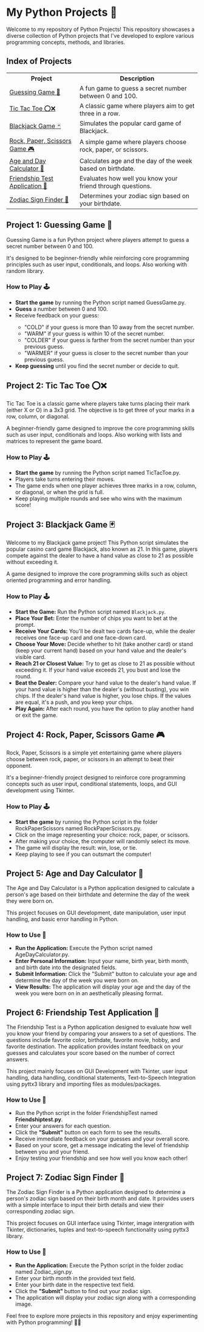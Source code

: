 <h1>My Python Projects 🚀</h1>

<p>Welcome to my repository of Python Projects! This repository showcases a diverse collection of Python projects that I've developed to explore various programming concepts, methods, and libraries.</p>

<h2>Index of Projects</h2>
<table>
    <tr>
        <th>Project</th>
        <th>Description</th>
    </tr>
    <tr>
        <td><a href="#guessing-game">Guessing Game 🎲</a></td>
        <td>A fun game to guess a secret number between 0 and 100.</td>
    </tr>
    <tr>
        <td><a href="#tic-tac-toe">Tic Tac Toe ⭕❌</a></td>
        <td>A classic game where players aim to get three in a row.</td>
    </tr>
    <tr>
        <td><a href="#blackjack-game">Blackjack Game 🃏</a></td>
        <td>Simulates the popular card game of Blackjack.</td>
    </tr>
    <tr>
        <td><a href="#rock-paper-scissors">Rock, Paper, Scissors Game 🎮</a></td>
        <td>A simple game where players choose rock, paper, or scissors.</td>
    </tr>
    <tr>
        <td><a href="#age-day-calculator">Age and Day Calculator 📅</a></td>
        <td>Calculates age and the day of the week based on birthdate.</td>
    </tr>
    <tr>
        <td><a href="#friendship-test">Friendship Test Application 🤝</a></td>
        <td>Evaluates how well you know your friend through questions.</td>
    </tr>
    <tr>
        <td><a href="#zodiac-sign-finder">Zodiac Sign Finder 🌟</a></td>
        <td>Determines your zodiac sign based on your birthdate.</td>
    </tr>
</table>

<h2 id="guessing-game">Project 1: Guessing Game 🎲</h2>
<p>Guessing Game is a fun Python project where players attempt to guess a secret number between 0 and 100.</p>
<p>It's designed to be beginner-friendly while reinforcing core programming principles such as user input, conditionals, and loops. Also working with random library. </p>

<h3>How to Play 🕹️</h3>
<ul>
    <li><strong>Start the game</strong> by running the Python script named GuessGame.py.</li>
    <li><strong>Guess</strong> a number between 0 and 100.</li>
    <li>Receive feedback on your guess:</li>
    <ul>
        <li>"COLD" if your guess is more than 10 away from the secret number.</li>
        <li>"WARM" if your guess is within 10 of the secret number.</li>
        <li>"COLDER" if your guess is farther from the secret number than your previous guess.</li>
        <li>"WARMER" if your guess is closer to the secret number than your previous guess.</li>
    </ul>
    <li><strong>Keep guessing</strong> until you find the secret number or decide to quit.</li>
</ul>

<h2 id="tic-tac-toe">Project 2: Tic Tac Toe ⭕❌</h2>
<p>Tic Tac Toe is a classic game where players take turns placing their mark (either X or O) in a 3x3 grid. The objective is to get three of your marks in a row, column, or diagonal.</p>
<p>A beginner-friendly game designed to improve the core programming skills such as user input, conditionals and loops. Also working with lists and matrices to represent the game board.</p>

<h3>How to Play 🕹️</h3>
<ul>
    <li><strong>Start the game</strong> by running the Python script named TicTacToe.py.</li>
    <li>Players take turns entering their moves.</li>
    <li>The game ends when one player achieves three marks in a row, column, or diagonal, or when the grid is full.</li>
    <li>Keep playing multiple rounds and see who wins with the maximum score!</li>
</ul>

<h2 id="blackjack-game">Project 3: Blackjack Game 🃏</h2>
<p>Welcome to my Blackjack game project! This Python script simulates the popular casino card game Blackjack, also known as 21. In this game, players compete against the dealer to have a hand value as close to 21 as possible without exceeding it.</p>
<p>A game designed to improve the core programming skills such as object oriented programming and error handling.</p>

<h3>How to Play 🕹️</h3>
<ul>
        <li><strong>Start the Game:</strong> Run the Python script named <code>Blackjack.py</code>.</li>
        <li><strong>Place Your Bet:</strong> Enter the number of chips you want to bet at the prompt.</li>
        <li><strong>Receive Your Cards:</strong> You'll be dealt two cards face-up, while the dealer receives one face-up card and one face-down card.</li>
        <li><strong>Choose Your Move:</strong> Decide whether to hit (take another card) or stand (keep your current hand) based on your hand value and the dealer's visible card.</li>
        <li><strong>Reach 21 or Closest Value:</strong> Try to get as close to 21 as possible without exceeding it. If your hand value exceeds 21, you bust and lose the round.</li>
        <li><strong>Beat the Dealer:</strong> Compare your hand value to the dealer's hand value. If your hand value is higher than the dealer's (without busting), you win chips. If the dealer's hand value is higher, you lose chips. If the values are equal, it's a push, and you keep your chips.</li>
        <li><strong>Play Again:</strong> After each round, you have the option to play another hand or exit the game.</li>
</ul>


<h2 id="rock-paper-scissors">Project 4: Rock, Paper, Scissors Game 🎮</h2>
<p>Rock, Paper, Scissors is a simple yet entertaining game where players choose between rock, paper, or scissors in an attempt to beat their opponent. </p>
<p>It's a beginner-friendly project designed to reinforce core programming concepts such as user input, conditional statements, loops, and GUI development using Tkinter.</p>

<h3>How to Play 🕹️</h3>
<ul>
    <li><strong>Start the game</strong> by running the Python script in the folder RockPaperScissors named RockPaperScissors.py.</li>
    <li>Click on the image representing your choice: rock, paper, or scissors.</li>
    <li>After making your choice, the computer will randomly select its move.</li>
    <li>The game will display the result: win, lose, or tie.</li>
    <li>Keep playing to see if you can outsmart the computer!</li>
</ul>

<h2 id="age-day-calculator">Project 5: Age and Day Calculator 📅</h2>
<p>The Age and Day Calculator is a Python application designed to calculate a person's age based on their birthdate and determine the day of the week they were born on. </p>
<p>This project focuses on GUI development, date manipulation, user input handling, and basic error handling in Python.</p>

<h3>How to Use 📝</h3>
<ul>
    <li><strong>Run the Application:</strong> Execute the Python script named AgeDayCalculator.py.</li>
    <li><strong>Enter Personal Information:</strong> Input your name, birth year, birth month, and birth date into the designated fields.</li>
    <li><strong>Submit Information:</strong> Click the "Submit" button to calculate your age and determine the day of the week you were born on.</li>
    <li><strong>View Results:</strong> The application will display your age and the day of the week you were born on in an aesthetically pleasing format.</li>
</ul>

<h2 id="friendship-test">Project 6: Friendship Test Application 🤝</h2>

<p>The Friendship Test is a Python application designed to evaluate how well you know your friend by comparing your answers to a set of questions. The questions include favorite color, birthdate, favorite movie, hobby, and favorite destination. The application provides instant feedback on your guesses and calculates your score based on the number of correct answers.</p>
<p>This project mainly focuses on GUI Development with Tkinter, user input handling, data handling, conditional statements, Text-to-Speech Integration using pyttx3 library and importing files as modules/packages.</p>

<h3>How to Use 📝</h3>
<ul>
    <li>Run the Python script in the folder FriendshipTest named <strong>Friendshiptest.py</strong>.</li>
    <li>Enter your answers for each question.</li>
    <li>Click the <strong>"Submit"</strong> button on each form to see the results.</li>
    <li>Receive immediate feedback on your guesses and your overall score.</li>
    <li>Based on your score, get a message indicating the level of friendship between you and your friend.</li>
  <li>Enjoy testing your friendship and see how well you know each other!</li>
</ul>

<h2 id="zodiac-sign-finder">Project 7: Zodiac Sign Finder 🌟</h2>
<p>The Zodiac Sign Finder is a Python application designed to determine a person's zodiac sign based on their birth month and date. It provides users with a simple interface to input their birth details and view their corresponding zodiac sign.</p>
<p>This project focuses on GUI interface using Tkinter, image intergration with Tkinter, dictionaries, tuples and text-to-speech functionality using pyttx3 library.</p>
<h3>How to Use 📝</h3>
<ul>
    <li><strong>Run the Application:</strong> Execute the Python script in the folder zodiac named Zodiac_sign.py.</li>
    <li>Enter your birth month in the provided text field.</li>
    <li>Enter your birth date in the respective text field.</li>
    <li>Click the <strong>"Submit" </strong>button to find out your zodiac sign.</li>
    <li>The application will display your zodiac sign along with a corresponding image.</li>
</ul>




<p>Feel free to explore more projects in this repository and enjoy experimenting with Python programming! 🐍✨</p>
